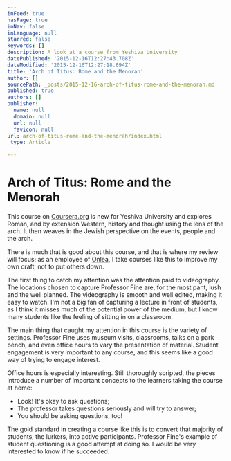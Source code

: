 ```yaml
---
inFeed: true
hasPage: true
inNav: false
inLanguage: null
starred: false
keywords: []
description: A look at a course from Yeshiva University
datePublished: '2015-12-16T12:27:43.708Z'
dateModified: '2015-12-16T12:27:18.694Z'
title: 'Arch of Titus: Rome and the Menorah'
author: []
sourcePath: _posts/2015-12-16-arch-of-titus-rome-and-the-menorah.md
published: true
authors: []
publisher:
  name: null
  domain: null
  url: null
  favicon: null
url: arch-of-titus-rome-and-the-menorah/index.html
_type: Article

---
```

# Arch of Titus: Rome and the Menorah

This course on [Coursera.org][0] is new for Yeshiva University and explores Roman, and by extension Western, history and thought using the lens of the arch. It then weaves in the Jewish perspective on the events, people and the arch.

There is much that is good about this course, and that is where my review will focus; as an employee of [Onlea][1], I take courses like this to improve my own craft, not to put others down.

The first thing to catch my attention was the attention paid to videography. The locations chosen to capture Professor Fine are, for the most pant, lush and the well planned. The videography is smooth and well edited, making it easy to watch. I'm not a big fan of capturing a lecture in front of students, as I think it misses much of the potential power of the medium, but I know many students like the feeling of sitting in on a classroom.

The main thing that caught my attention in this course is the variety of settings. Professor Fine uses museum visits, classrooms, talks on a park bench, and even office hours to vary the presentation of material. Student engagement is very important to any course, and this seems like a good way of trying to engage interest.

Office hours is especially interesting. Still thoroughly scripted, the pieces introduce a number of important concepts to the learners taking the course at home: 

* Look! It's okay to ask questions;
* The professor takes questions seriously and will try to answer;
* You should be asking questions, too!

The gold standard in creating a course like this is to convert that majority of students, the lurkers, into active participants. Professor Fine's example of student questioning is a good attempt at doing so. I would be very interested to know if he succeeded.

[0]: https://www.coursera.org/learn/archoftitus
[1]: onlea.org
